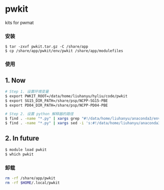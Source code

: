 # pwkit
kits for pwmat

### 安装
```shell
$ tar -zxvf pwkit.tar.gz -C /share/app
$ cp /share/app/pwkit/env/pwkit /share/app/modulefiles
```

### 使用
## 1. Now 
```bash
# Step 1. 设置环境变量
$ export PWKIT_ROOT=/data/home/liuhanyu/hyliu/code/pwkit
$ export SG15_DIR_PATH=/share/psp/NCPP-SG15-PBE
$ export PD04_DIR_PATH=/share/psp/NCPP-PD04-PBE

# Step 2. 设置 python 解释器的路径
$ find . -name "*.py" | xargs grep "#!/data/home/liuhanyu/anaconda3/envs/workdir/bin/python3"
$ find . -name "*.py" | xargs sed -i 's:#!/data/home/liuhanyu/anaconda3/envs/workdir/bin/python3:#!<your_python_path>:g'
```

## 2. In future
```bash
$ module load pwkit
$ which pwkit
```

### 卸载
```bash
rm -rf /share/app/pwkit
rm -rf $HOME/.local/pwkit
```